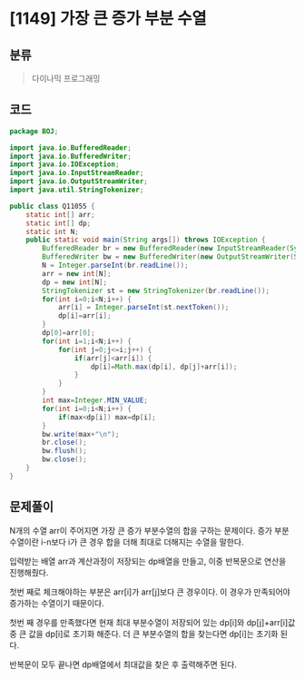 # [1149] 가장 큰 증가 부분 수열

## 분류
> 다이나믹 프로그래밍

## 코드
```java
package BOJ;

import java.io.BufferedReader;
import java.io.BufferedWriter;
import java.io.IOException;
import java.io.InputStreamReader;
import java.io.OutputStreamWriter;
import java.util.StringTokenizer;

public class Q11055 {
	static int[] arr;
	static int[] dp;
	static int N;
	public static void main(String args[]) throws IOException {
		BufferedReader br = new BufferedReader(new InputStreamReader(System.in));
		BufferedWriter bw = new BufferedWriter(new OutputStreamWriter(System.out));
		N = Integer.parseInt(br.readLine());
		arr = new int[N];
		dp = new int[N];
		StringTokenizer st = new StringTokenizer(br.readLine());
		for(int i=0;i<N;i++) {
			arr[i] = Integer.parseInt(st.nextToken());
			dp[i]=arr[i];
		}
		dp[0]=arr[0];
		for(int i=1;i<N;i++) {
			for(int j=0;j<=i;j++) {
				if(arr[j]<arr[i]) {
					dp[i]=Math.max(dp[i], dp[j]+arr[i]);
				}
			}
		}
		int max=Integer.MIN_VALUE;
		for(int i=0;i<N;i++) {
			if(max<dp[i]) max=dp[i];
		}
		bw.write(max+"\n");
		br.close();
		bw.flush();
		bw.close();
	}
}


```

## 문제풀이

N개의 수열 arr이 주어지면 가장 큰 증가 부분수열의 합을 구하는 문제이다. 증가 부분수열이란 i-n보다 i가 큰 경우 합을 더해 최대로 더해지는 수열을 말한다.

입력받는 배열 arr과 계산과정이 저장되는 dp배열을 만들고, 이중 반복문으로 연산을 진행해줬다.

첫번 째로 체크해야하는 부분은 arr[i]가 arr[j]보다 큰 경우이다. 이 경우가 만족되어야 증가하는 수열이기 때문이다.

첫번 째 경우를 만족했다면 현재 최대 부분수열이 저장되어 있는 dp[i]와 dp[j]+arr[i]값 중 큰 값을 dp[i]로 초기화 해준다. 더 큰 부분수열의 합을 찾는다면 dp[i]는 초기화 된다.

반복문이 모두 끝나면 dp배열에서 최대값을 찾은 후 출력해주면 된다.